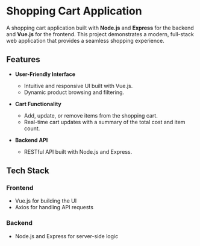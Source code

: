 # Shopping Cart Application  

A shopping cart application built with **Node.js** and **Express** for the backend and **Vue.js** for the frontend. This project demonstrates a modern, full-stack web application that provides a seamless shopping experience.  

## Features  

- **User-Friendly Interface**  
  - Intuitive and responsive UI built with Vue.js.  
  - Dynamic product browsing and filtering.  

- **Cart Functionality**  
  - Add, update, or remove items from the shopping cart.  
  - Real-time cart updates with a summary of the total cost and item count.  

- **Backend API**  
  - RESTful API built with Node.js and Express.   

## Tech Stack  

### Frontend  
- Vue.js for building the UI  
- Axios for handling API requests  

### Backend  
- Node.js and Express for server-side logic  
